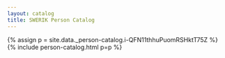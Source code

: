 ```yaml
---
layout: catalog
title: SWERIK Person Catalog
---
```

{% assign p = site.data._person-catalog.i-QFN11thhuPuomRSHktT75Z %}
{% include person-catalog.html p=p %}

